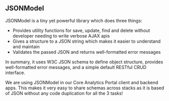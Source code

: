 ## JSONModel

JSONModel is a tiny yet powerful library which does three things:
- Provides utility functions for save, update, find and delete without developer needing to write verbose AJAX apis
- Gives a structure to a JSON string which makes it easier to understand and maintain
- Validates the passed JSON and returns well-formatted error messages
 
In summary, it uses W3C JSON schema to define object structure, provides well-formatted error messages, and a simple default RESTful CRUD interface.

We are using JSONModel in our Core Analytics Portal client and backend apps. This makes it very easy to share schemas across stacks as it is based of JSON without any code duplication for all the 3 tasks!